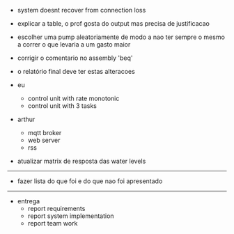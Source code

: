 - system doesnt recover from connection loss
- explicar a table, o prof gosta do output mas precisa de justificacao
- escolher uma pump aleatoriamente de modo a nao ter sempre o mesmo a correr o que levaria a um gasto maior
- corrigir o comentario no assembly 'beq'  

- o relatório final deve ter estas alteracoes

- eu
    - control unit with rate monotonic
    - control unit with 3 tasks

- arthur
    - mqtt broker
    - web server
    - rss

- atualizar matrix de resposta das water levels
----

- fazer lista do que foi e do que nao foi apresentado


---

- entrega
    - report requirements
    - report system implementation
    - report team work
